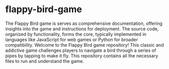 # flappy-bird-game
The Flappy Bird game is  serves as comprehensive documentation, offering insights into the game and instructions for deployment. The source code, organized by functionality, forms the core, typically implemented in languages like JavaScript for web games or Python for broader compatibility.
Welcome to the Flappy Bird game repository! This classic and addictive game challenges players to navigate a bird through a series of pipes by tapping to make it fly. This repository contains all the necessary files to run and understand the game.

